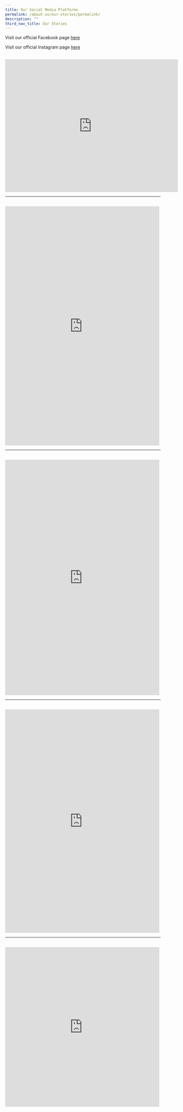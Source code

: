 ```yaml
---
title: Our Social Media Platforms
permalink: /about-us/our-stories/permalink/
description: ""
third_nav_title: Our Stories
---
```

Visit our official Facebook page [here](https://www.facebook.com/meridiansec/)

Visit our official Instagram page [here](https://www.instagram.com/meridian_sec/)

<br>

<iframe allow="autoplay; clipboard-write; encrypted-media; picture-in-picture; web-share" allowfullscreen="true" frameborder="0" scrolling="no" style="border:none;overflow:hidden" height="429" width="560" src="https://www.facebook.com/plugins/video.php?height=314&amp;href=https%3A%2F%2Fwww.facebook.com%2Fmeridiansec%2Fvideos%2F3760825227478149%2F&amp;show_text=true&amp;width=560&amp;t=0"></iframe>

<br>

---

 <br>

<iframe allow="autoplay; clipboard-write; encrypted-media; picture-in-picture; web-share" allowfullscreen="true" frameborder="0" scrolling="no" style="border:none;overflow:hidden" height="773" width="500" src="https://www.facebook.com/plugins/post.php?href=https%3A%2F%2Fwww.facebook.com%2Fmeridiansec%2Fposts%2Fpfbid0LfRZ1zaEzeeSULdC2n8xjPKPBCDE6ussP8VP7A9jyoUsxiqCZ5kHzQKZfCScd1sul&amp;show_text=true&amp;width=500"></iframe>

<br>

---

<br>

<iframe allow="autoplay; clipboard-write; encrypted-media; picture-in-picture; web-share" allowfullscreen="true" frameborder="0" scrolling="no" style="border:none;overflow:hidden" height="761" width="500" src="https://www.facebook.com/plugins/post.php?href=https%3A%2F%2Fwww.facebook.com%2Fmeridiansec%2Fposts%2Fpfbid0Q6jRCdKqRvhWgLVdnkhmdVBmXbrPzsNL7NYpHytLMZgxzaTai9oCpvZLyvA9bRSLl&amp;show_text=true&amp;width=500"></iframe>

<br>

---

<br>

<iframe allow="autoplay; clipboard-write; encrypted-media; picture-in-picture; web-share" allowfullscreen="true" frameborder="0" scrolling="no" style="border:none;overflow:hidden" height="722" width="500" src="https://www.facebook.com/plugins/post.php?href=https%3A%2F%2Fwww.facebook.com%2Fmeridiansec%2Fposts%2Fpfbid0LDyfPY5eqv73nfj1WhQd9KkrSWD6mnJSzQFcBqJETv6qfMZZci9gHgNxJtUTCpzdl&amp;show_text=true&amp;width=500"></iframe>

<br>

---

<br>

<iframe allow="autoplay; clipboard-write; encrypted-media; picture-in-picture; web-share" allowfullscreen="true" frameborder="0" scrolling="no" style="border:none;overflow:hidden" height="516" width="500" src="https://www.facebook.com/plugins/post.php?href=https%3A%2F%2Fwww.facebook.com%2Fmeridiansec%2Fposts%2Fpfbid0DxdpoG5UAEPddkHpr54Nd7R7n5M4EoLyL9dbWx1T5X3hNPFoKEdu3HuQ6pjHspmPl&amp;show_text=true&amp;width=500"></iframe>

<br>



